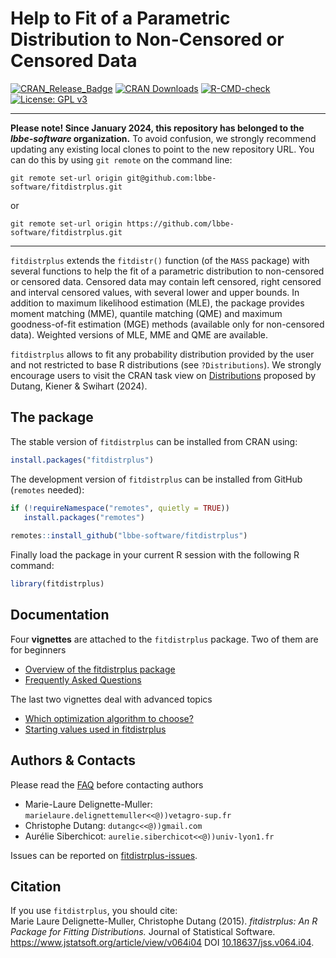 # Help to Fit of a Parametric Distribution to Non-Censored or Censored Data 

[![CRAN_Release_Badge](https://www.r-pkg.org/badges/version-ago/fitdistrplus)](https://cran.r-project.org/package=fitdistrplus)
[![CRAN Downloads](https://cranlogs.r-pkg.org/badges/fitdistrplus)](https://cran.r-project.org/package=fitdistrplus)
[![R-CMD-check](https://github.com/lbbe-software/fitdistrplus/actions/workflows/R-CMD-check.yaml/badge.svg)](https://github.com/lbbe-software/fitdistrplus/actions/workflows/R-CMD-check.yaml)
[![License: GPL v3](https://img.shields.io/badge/License-GPLv3-blue.svg)](https://www.gnu.org/licenses/gpl-3.0)

---------------------------

**Please note! Since January 2024, this repository has belonged to the *lbbe-software* organization.**
To avoid confusion, we strongly recommend updating any existing local clones to point to the new 
repository URL. You can do this by using `git remote` on the command line:

`git remote set-url origin git@github.com:lbbe-software/fitdistrplus.git`

or 

`git remote set-url origin https://github.com/lbbe-software/fitdistrplus.git`

---------------------------

`fitdistrplus` extends the `fitdistr()` function (of the `MASS` package) with several functions to help the fit of a parametric distribution to non-censored or censored data. Censored data may contain left censored, right censored and interval censored values, with several lower and upper bounds. In addition to maximum likelihood estimation (MLE), the package provides moment matching (MME), quantile matching (QME) and maximum goodness-of-fit estimation (MGE) methods (available only for non-censored data). Weighted versions of MLE, MME and QME are available.

`fitdistrplus` allows to fit any probability distribution provided by the user and not restricted to base R distributions (see `?Distributions`). We strongly encourage users to visit the CRAN task view 
on [Distributions](https://cran.r-project.org/view=Distributions) proposed by Dutang, Kiener & Swihart (2024).

## The package

The stable version of `fitdistrplus` can be installed from CRAN using:
```r
install.packages("fitdistrplus")
```

The development version of `fitdistrplus` can be installed from GitHub (`remotes` needed):
```r
if (!requireNamespace("remotes", quietly = TRUE))
   install.packages("remotes")
   
remotes::install_github("lbbe-software/fitdistrplus")
``` 

Finally load the package in your current R session with the following R command:
```r
library(fitdistrplus)
```

## Documentation

Four **vignettes** are attached to the `fitdistrplus` package. Two of them are for beginners

- <a href="https://lbbe-software.github.io/fitdistrplus/articles/fitdistrplus_vignette.html" target="_blank">Overview of the fitdistrplus package</a>
- <a href="https://lbbe-software.github.io/fitdistrplus/articles/FAQ.html" target="_blank">Frequently Asked Questions</a>

The last two vignettes deal with advanced topics

- <a href="https://lbbe-software.github.io/fitdistrplus/articles/Optimalgo.html" target="_blank">Which optimization algorithm to choose?</a>
- <a href="https://lbbe-software.github.io/fitdistrplus/articles/starting-values.html" target="_blank">Starting values used in fitdistrplus</a>



## Authors & Contacts

Please read the <a href="https://lbbe-software.github.io/fitdistrplus/articles/FAQ.html" target="_blank">FAQ</a> before contacting authors

- Marie-Laure Delignette-Muller: `marielaure.delignettemuller<<@))vetagro-sup.fr`
- Christophe Dutang: `dutangc<<@))gmail.com`
- Aurélie Siberchicot: `aurelie.siberchicot<<@))univ-lyon1.fr`

Issues can be reported on [fitdistrplus-issues](https://github.com/lbbe-software/fitdistrplus/issues).

## Citation

If you use `fitdistrplus`, you should cite: <br />
Marie Laure Delignette-Muller, Christophe Dutang (2015). 
*fitdistrplus: An R Package for Fitting Distributions.*
Journal of Statistical Software.
<a href="https://www.jstatsoft.org/article/view/v064i04" target="_blank">https://www.jstatsoft.org/article/view/v064i04</a>
DOI [10.18637/jss.v064.i04](https://doi.org/10.18637/jss.v064.i04).
